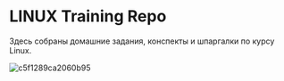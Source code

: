 # LINUX Training Repo

Здесь собраны домашние задания, конспекты и шпаргалки по курсу Linux.


![c5f1289ca2060b95](https://github.com/user-attachments/assets/b0dcf702-a03d-4623-99f9-37609eff9bd9)
